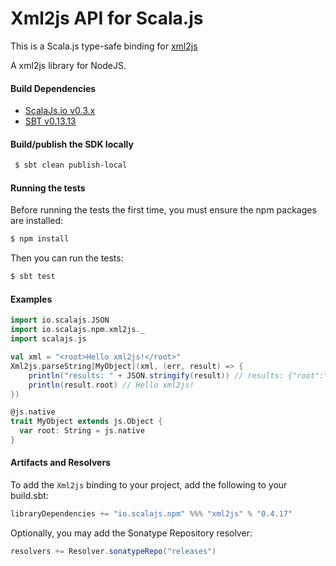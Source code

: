 Xml2js API for Scala.js
================================
This is a Scala.js type-safe binding for [xml2js](https://www.npmjs.com/package/xml2js)

A xml2js library for NodeJS.

#### Build Dependencies

* [ScalaJs.io v0.3.x](https://github.com/ldaniels528/scalajs.io)
* [SBT v0.13.13](http://www.scala-sbt.org/download.html)

#### Build/publish the SDK locally

```bash
 $ sbt clean publish-local
```

#### Running the tests

Before running the tests the first time, you must ensure the npm packages are installed:

```bash
$ npm install
```

Then you can run the tests:

```bash
$ sbt test
```

#### Examples

```scala
import io.scalajs.JSON
import io.scalajs.npm.xml2js._
import scalajs.js

val xml = "<root>Hello xml2js!</root>"
Xml2js.parseString[MyObject](xml, (err, result) => {
    println("results: " + JSON.stringify(result)) // results: {"root":"Hello xml2js!"} 
    println(result.root) // Hello xml2js!
})

@js.native
trait MyObject extends js.Object {
  var root: String = js.native
}
```

#### Artifacts and Resolvers

To add the `Xml2js` binding to your project, add the following to your build.sbt:  

```sbt
libraryDependencies += "io.scalajs.npm" %%% "xml2js" % "0.4.17"
```

Optionally, you may add the Sonatype Repository resolver:

```sbt   
resolvers += Resolver.sonatypeRepo("releases") 
```